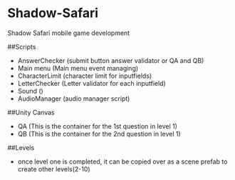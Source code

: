 # Shadow-Safari
 Shadow Safari mobile game development


##Scripts
- AnswerChecker (submit button answer validator or QA and QB)
- Main menu (Main menu event managing)
- CharacterLimit (character limit for inputfields)
- LetterChecker (Letter validator for each inputfield)
- Sound ()
- AudioManager (audio manager script)

##Unity Canvas 
- QA (This is the container for the 1st question in level 1)
- QB (This is the container for the 2nd question in level 1)

##Levels
- once level one is completed, it can be copied over as a scene prefab to create other levels(2-10)
